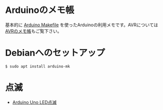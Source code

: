 # Arduinoのメモ帳

基本的に [Arduino Makefile](https://github.com/sudar/Arduino-Makefile) を使ったArduinoの利用メモです。AVRについては[AVRのメモ帳](https://github.com/mamemomonga/notebook-avr)もご覧下さい。

# Debianへのセットアップ

	$ sudo apt install arduino-mk

# 点滅

* [Arduino Uno LED点滅](./uno/Blink)
